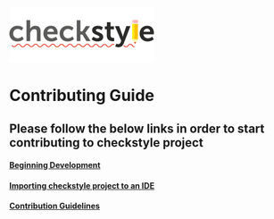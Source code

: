 ![](https://raw.githubusercontent.com/checkstyle/resources/master/img/checkstyle-logos/checkstyle-logo-260x99.png)

# Contributing Guide

## Please follow the below links in order to start contributing to checkstyle project
#### [Beginning Development](http://checkstyle.sourceforge.net/beginning_development.html)
#### [Importing checkstyle project to an IDE](http://checkstyle.sourceforge.net/idea.html)
#### [Contribution Guidelines](http://checkstyle.sourceforge.net/contributing.html)
